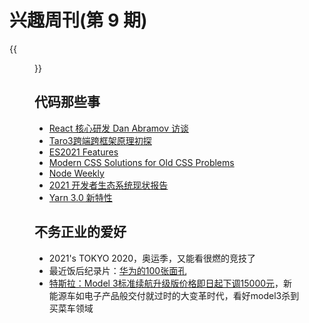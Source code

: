 # 兴趣周刊(第 9 期)


<!--more-->
{{<figure src="https://jiangbao-1258001083.cos.ap-shanghai.myqcloud.com/tokyo2020_subingtian.jpeg" title="2021's TOKYO 2020, 印象最深的一幕, 苏炳添站在百米决赛" >}}

## 代码那些事
* [React 核心研发 Dan Abramov 访谈](https://video.zhihu.com/video/1400188467204325376?)
* [Taro3跨端跨框架原理初探](https://mp.weixin.qq.com/s/hx2qVNMH8mwJfg3DF6Um4g)
* [ES2021 Features](https://h3manth.com/ES2021/)
* [Modern CSS Solutions for Old CSS Problems](https://moderncss.dev/)
* [Node Weekly](https://nodeweekly.com/issues/400)
* [2021 开发者生态系统现状报告](https://www.jetbrains.com/lp/devecosystem-2021/)
* [Yarn 3.0 新特性](https://dev.to/arcanis/yarn-3-0-performances-esbuild-better-patches-e07)

## 不务正业的爱好
* 2021's TOKYO 2020，奥运季，又能看很燃的竞技了
* 最近饭后纪录片：[华为的100张面孔](https://www.youtube.com/watch?v=LeXIFmzfgzM)
* [特斯拉：Model 3标准续航升级版价格即日起下调15000元](https://finance.sina.com.cn/tech/2021-07-30/doc-ikqcfnca9882561.shtml)，新能源车如电子产品般交付就过时的大变革时代，看好model3杀到买菜车领域

